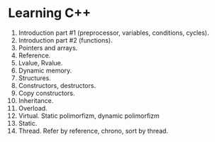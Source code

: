 # Learning C++
1) Introduction part #1 (preprocessor, variables, conditions, cycles).
2) Introduction part #2 (functions).
3) Pointers and arrays.
4) Reference.
5) Lvalue, Rvalue.
6) Dynamic memory.
7) Structures.
8) Constructors, destructors.
9) Copy constructors.
10) Inheritance.
11) Overload.
12) Virtual. Static polimorfizm, dynamic polimorfizm
13) Static.
14) Thread. Refer by reference, chrono, sort by thread.
